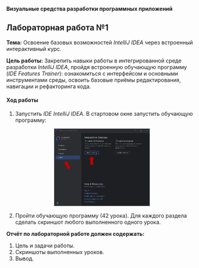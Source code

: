 **Визуальные средства разработки программных приложений**

## Лабораторная работа №1

**Тема:** Освоение базовых возможностей *IntelliJ IDEA* через встроенный интерактивный курс.

**Цель работы:** Закрепить навыки работы в интегрированной среде разработки *IntelliJ IDEA*, пройдя встроенную обучающую программу (_IDE Features Trainer_): ознакомиться с интерфейсом и основными инструментами среды, освоить базовые приёмы редактирования, навигации и рефакторинга кода.

#### Ход работы

1. Запустить *IDE IntelliJ IDEA*. В стартовом окне запустить обучающую программу:

<p align="center">
  <img src="../img/ВСРПП-L1-1.png" alt="ВСРПП-L1-1.png" width="50%">
</p>

2. Пройти обучающую программу (42 урока). Для каждого раздела сделать скриншот любого выполненного одного урока.

**Отчёт по лабораторной работе должен содержать:**
1. Цель и задачи работы.
2. Скриншоты выполненных уроков.
3. Вывод.
